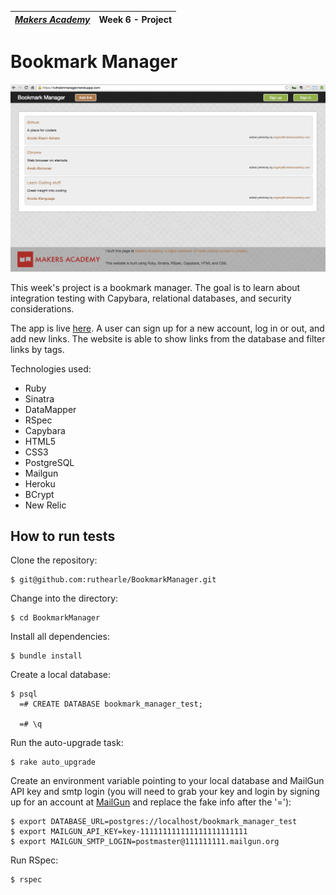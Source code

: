 | [*Makers Academy*](http://www.makersacademy.com) | Week 6 - Project|
| ------------------------------------------------ | --------------- |

Bookmark Manager
================

![alt text](/public/images/bookmark_manager_screenshot.png)


This week's project is a bookmark manager. The goal is to learn about integration testing with Capybara, relational databases, and security considerations.

The app is live [here](https://ruthsbmmanager.herokuapp.com/). A user can sign up for a new account, log in or out, and add new links. The website is able to show links from the database and filter links by tags.

Technologies used:
- Ruby
- Sinatra
- DataMapper
- RSpec
- Capybara
- HTML5
- CSS3
- PostgreSQL
- Mailgun
- Heroku
- BCrypt
- New Relic

How to run tests
----------------
Clone the repository:
```shell
$ git@github.com:ruthearle/BookmarkManager.git
```

Change into the directory:
```shell
$ cd BookmarkManager
```

Install all dependencies:
```shell
$ bundle install
```

Create a local database:
```shell
$ psql
  =# CREATE DATABASE bookmark_manager_test;

  =# \q
```

Run the auto-upgrade task:
```shell
$ rake auto_upgrade
```

Create an environment variable pointing to your local database and
MailGun API key and smtp login (you will need to grab your key and login by
signing up for an account at [MailGun](http://mailgun.com) and replace
the fake info after the '='):
```shell
$ export DATABASE_URL=postgres://localhost/bookmark_manager_test
$ export MAILGUN_API_KEY=key-111111111111111111111111
$ export MAILGUN_SMTP_LOGIN=postmaster@111111111.mailgun.org
```

Run RSpec:
```shell
$ rspec
```
